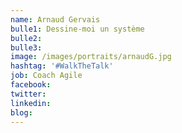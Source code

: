```yaml
---
name: Arnaud Gervais
bulle1: Dessine-moi un système
bulle2: 
bulle3: 
image: /images/portraits/arnaudG.jpg
hashtag: '#WalkTheTalk'
job: Coach Agile
facebook: 
twitter: 
linkedin: 
blog: 
---
```



